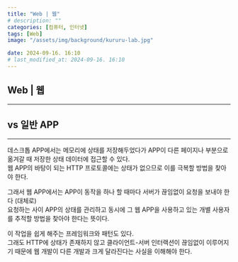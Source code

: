 ```yaml
---
title: "Web | 웹"
# description: ""
categories: [컴퓨터, 인터넷]
tags: [Web]
image: "/assets/img/background/kururu-lab.jpg"

date: 2024-09-16. 16:10
# last_modified_at: 2024-09-16. 16:10
---
```


## Web | 웹

---

## vs 일반 APP

---

데스크톱 APP에서는 메모리에 상태를 저장해두었다가 APP이 다른 페이지나 부분으로 옮겨갈 때 저장한 상태 데이터에 접근할 수 있다.  
웹 APP의 바탕이 되는 HTTP 프로토콜에는 상태가 없으므로 이를 극복할 방법을 찾아야 한다.  

그래서 웹 APP에서는 APP이 동작을 하나 할 때마다 서버가 끊임없이 요청을 보내야 한다 (대체로)  
요청하는 사이 APP의 상태를 관리하고 동시에 그 웹 APP을 사용하고 있는 개별 사용자를 추적할 방법을 찾아야 한다는 뜻이다.  

이 작업을 쉽게 해주는 프레임워크와 패턴도 있다.  
그래도 HTTP에 상태가 존재하지 않고 클라이언트-서버 인터랙션이 끊임없이 이루어지기 때문에 웹 개발이 다른 개발과 크게 달라진다는 사실을 이해해야 한다.  

